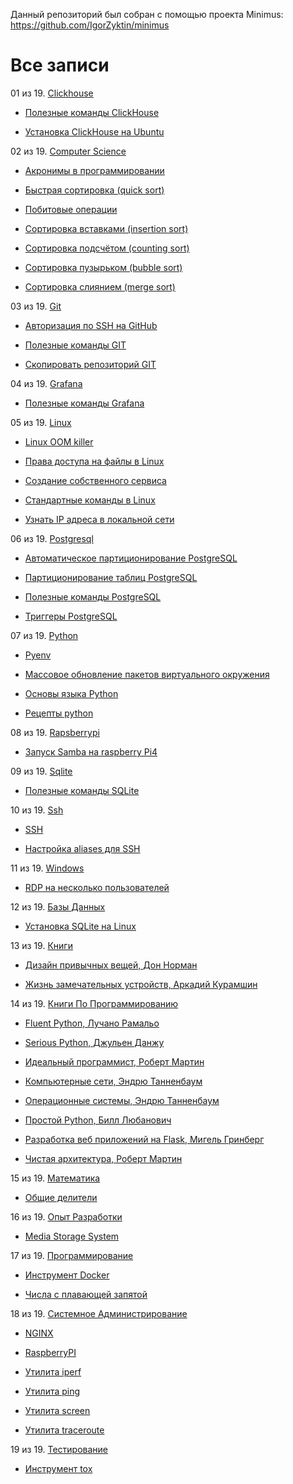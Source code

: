 Данный репозиторий был собран с помощью проекта Minimus: https://github.com/IgorZyktin/minimus
 
# Все записи


01 из 19. [Clickhouse](./content/meta_clickhouse.md)

* [Полезные команды ClickHouse](./content/2020-07-12_clickhouse_snippets.md)

* [Установка ClickHouse на Ubuntu](./content/2020-07-12_clickhouse_install_ubuntu.md)

02 из 19. [Computer Science](./content/meta_computer_science.md)

* [Акронимы в программировании](./content/2020-12-17_acronims_in_programming.md)

* [Быстрая сортировка (quick sort)](./content/2021-04-18_computer_science_quick_sort.md)

* [Побитовые операции](./content/2021-01-09_computer_science_bitwise.md)

* [Сортировка вставками (insertion sort)](./content/2020-12-20_computer_science_insertion_sort.md)

* [Сортировка подсчётом (counting sort)](./content/2020-12-20_computer_science_counting_sort.md)

* [Сортировка пузырьком (bubble sort)](./content/2020-12-20_computer_science_bubble_sort.md)

* [Сортировка слиянием (merge sort)](./content/2020-12-20_computer_science_merge_sort.md)

03 из 19. [Git](./content/meta_git.md)

* [Авторизация по SSH на GitHub](./content/2020-07-17_git_ssh.md)

* [Полезные команды GIT](./content/2021-04-18_git_snippets.md)

* [Скопировать репозиторий GIT](./content/2020-07-17_git_repo_copy.md)

04 из 19. [Grafana](./content/meta_grafana.md)

* [Полезные команды Grafana](./content/2021-04-18_grafana_snippets.md)

05 из 19. [Linux](./content/meta_linux.md)

* [Linux OOM killer](./content/2021-04-18_linux_oom_killer.md)

* [Права доступа на файлы в Linux](./content/2021-04-18_linux_file_access.md)

* [Создание собственного сервиса](./content/2021-04-18_linux_custom_service.md)

* [Стандартные команды в Linux](./content/2021-04-18_linux_default_commands.md)

* [Узнать IP адреса в локальной сети](./content/2021-04-18_linux_ip_addresses_in_lan.md)

06 из 19. [Postgresql](./content/meta_postgresql.md)

* [Автоматическое партиционирование PostgreSQL](./content/2020-07-17_postgresql_autopart.md)

* [Партиционирование таблиц PostgreSQL](./content/2020-07-17_postgresql_partitioning.md)

* [Полезные команды PostgreSQL](./content/2021-01-13_postgresql_snippets.md)

* [Триггеры PostgreSQL](./content/2020-07-17_postgresql_triggers.md)

07 из 19. [Python](./content/meta_python.md)

* [Pyenv](./content/2021-04-18_pyenv.md)

* [Массовое обновление пакетов виртуального окружения](./content/2021-01-12_python_selective_upgrade.md)

* [Основы языка Python](./content/2020-07-20_programming_basic_python.md)

* [Рецепты python](./content/python_snippets.md)

08 из 19. [Rapsberrypi](./content/meta_rapsberrypi.md)

* [Запуск Samba на raspberry Pi4](./content/2021-04-18_samba_on_rapsberrypi4.md)

09 из 19. [Sqlite](./content/meta_sqlite.md)

* [Полезные команды SQLite](./content/2021-04-18_sqlite_snippets.md)

10 из 19. [Ssh](./content/meta_ssh.md)

* [SSH](./content/2021-04-18_ssh.md)

* [Настройка aliases для SSH](./content/2020-12-28_ssh_aliases.md)

11 из 19. [Windows](./content/meta_windows.md)

* [RDP на несколько пользователей](./content/2020-07-17_windows_multiuser_rdp.md)

12 из 19. [Базы Данных](./content/meta_bazy_dannyh.md)

* [Установка SQLite на Linux](./content/2020-09-02_linux_sqlite.md)

13 из 19. [Книги](./content/meta_knigi.md)

* [Дизайн привычных вещей, Дон Норман](./content/2021-05-02_dizayn_privichnih_veshey_norman.md)

* [Жизнь замечательных устройств, Аркадий Курамшин](./content/2021-05-02_jizn_zamechatelnih_ustroistv.md)

14 из 19. [Книги По Программированию](./content/meta_knigi_po_programmirovaniy.md)

* [Fluent Python, Лучано Рамальо](./content/2020-07-12_fluent_python.md)

* [Serious Python, Джульен Данжу](./content/2020-07-12_serious_python.md)

* [Идеальный программист, Роберт Мартин](./content/2020-07-17_idealniy_programmist_martin.md)

* [Компьютерные сети, Эндрю Танненбаум](./content/2021-05-02_computernie_seti_tannenbaum.md)

* [Операционные системы, Эндрю Танненбаум](./content/2021-05-02_operacionnie_systemy_tannenbaum.md)

* [Простой Python, Билл Любанович](./content/2020-07-12_introducing_python.md)

* [Разработка веб приложений на Flask, Мигель Гринберг](./content/2020-07-12_web_prilozhenia_flask.md)

* [Чистая архитектура, Роберт Мартин](./content/2021-02-28_chistaya_architectura_martin.md)

15 из 19. [Математика](./content/meta_matematika.md)

* [Общие делители](./content/2020-07-14_math_common_divisors.md)

16 из 19. [Опыт Разработки](./content/meta_opyt_razrabotki.md)

* [Media Storage System](./content/2021-05-08_experience_media_storage_system.md)

17 из 19. [Программирование](./content/meta_programmirovanie.md)

* [Инструмент Docker](./content/2021-03-29_docker.md)

* [Числа с плавающей запятой](./content/2021-04-25_floating_point.md)

18 из 19. [Системное Администрирование](./content/meta_sistemnoe_administrirovanie.md)

* [NGINX](./content/2021-04-18_nginx.md)

* [RaspberryPI](./content/2021-03-01_raspberry_pi.md)

* [Утилита iperf](./content/2021-03-15_iperf.md)

* [Утилита ping](./content/2021-03-05_ping.md)

* [Утилита screen](./content/2021-03-05_screen.md)

* [Утилита traceroute](./content/2021-03-05_traceroute.md)

19 из 19. [Тестирование](./content/meta_testirovanie.md)

* [Инструмент tox](./content/2021-03-15_tox.md)

